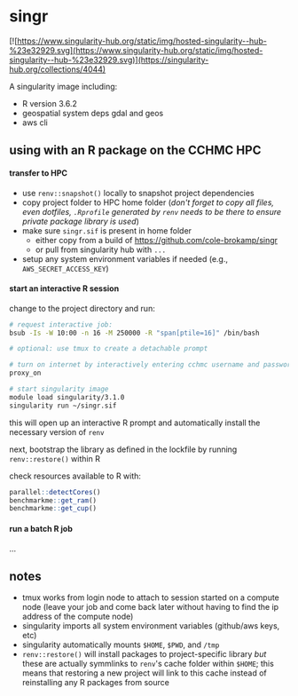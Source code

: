 # singr

[![https://www.singularity-hub.org/static/img/hosted-singularity--hub-%23e32929.svg](https://www.singularity-hub.org/static/img/hosted-singularity--hub-%23e32929.svg)](https://singularity-hub.org/collections/4044)

A singularity image including:

- R version 3.6.2
- geospatial system deps gdal and geos
- aws cli

## using with an R package on the CCHMC HPC

#### transfer to HPC

- use `renv::snapshot()` locally to snapshot project dependencies
- copy project folder to HPC home folder (*don't forget to copy all files, even dotfiles, `.Rprofile` generated by `renv` needs to be there to ensure private package library is used*)
- make sure `singr.sif` is present in home folder
    - either copy from a build of https://github.com/cole-brokamp/singr
    - or pull from singularity hub with `...`
- setup any system environment variables if needed (e.g., `AWS_SECRET_ACCESS_KEY`)

#### start an interactive R session

change to the project directory and run:

```sh
# request interactive job:
bsub -Is -W 10:00 -n 16 -M 250000 -R "span[ptile=16]" /bin/bash

# optional: use tmux to create a detachable prompt

# turn on internet by interactively entering cchmc username and password with:
proxy_on

# start singularity image
module load singularity/3.1.0
singularity run ~/singr.sif
```

this will open up an interactive R prompt and automatically install the necessary version of `renv`

next, bootstrap the library as defined in the lockfile by running `renv::restore()` within R

check resources available to R with:

```R
parallel::detectCores()
benchmarkme::get_ram()
benchmarkme::get_cup()
```

#### run a batch R job

...

## notes

- tmux works from login node to attach to session started on a compute node (leave your job and come back later without having to find the ip address of the compute node)
- singularity imports all system environment variables (github/aws keys, etc)
- singularity automatically mounts `$HOME`, `$PWD`, and `/tmp`
- `renv::restore()` will install packages to project-specific library *but* these are actually symmlinks to `renv`'s cache folder within `$HOME`; this means that restoring a new project will link to this cache instead of reinstalling any R packages from source


